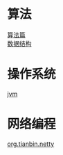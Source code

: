 # 算法
[算法篇](src/main/java/algorithm_practice/README.md)  
[数据结构](src/main/java/data_struct/README.md)

# 操作系统
[jvm](src/main/java/cc/tianbin/jvm)

# 网络编程
[org.tianbin.netty](src/main/java/cc/tianbin/netty/README.md)